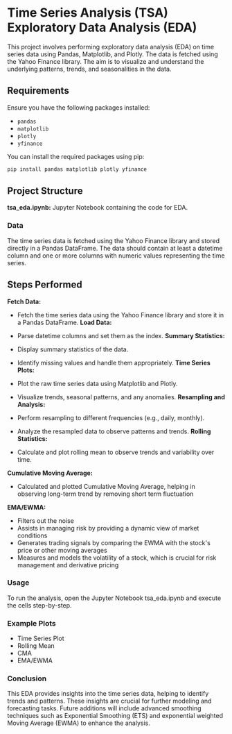 # Time Series Analysis (TSA) Exploratory Data Analysis (EDA)

This project involves performing exploratory data analysis (EDA) on time series data using Pandas, Matplotlib, and Plotly. The data is fetched using the Yahoo Finance library. The aim is to visualize and understand the underlying patterns, trends, and seasonalities in the data.

## Requirements

Ensure you have the following packages installed:

- `pandas`
- `matplotlib`
- `plotly`
- `yfinance`

You can install the required packages using pip:

```bash
pip install pandas matplotlib plotly yfinance
```
## Project Structure
**tsa_eda.ipynb:** Jupyter Notebook containing the code for EDA.
### Data
The time series data is fetched using the Yahoo Finance library and stored directly in a Pandas DataFrame. The data should contain at least a datetime column and one or more columns with numeric values representing the time series.

## Steps Performed
**Fetch Data:**

- Fetch the time series data using the Yahoo Finance library and store it in a Pandas DataFrame.
**Load Data:**

- Parse datetime columns and set them as the index.
**Summary Statistics:**

- Display summary statistics of the data.
- Identify missing values and handle them appropriately.
**Time Series Plots:**

- Plot the raw time series data using Matplotlib and Plotly.
- Visualize trends, seasonal patterns, and any anomalies.
**Resampling and Analysis:**

- Perform resampling to different frequencies (e.g., daily, monthly).
- Analyze the resampled data to observe patterns and trends.
**Rolling Statistics:**

- Calculate and plot rolling mean to observe trends and variability over time.

**Cumulative Moving Average:**

- Calculated and plotted Cumulative Moving Average, helping in observing long-term trend by removing short term fluctuation

**EMA/EWMA:**

- Filters out the noise
- Assists in managing risk by providing a dynamic view of market conditions
- Generates trading signals by comparing the EWMA with the stock's price or other moving averages
- Measures and models the volatility of a stock, which is crucial for risk management and derivative pricing
### Usage
To run the analysis, open the Jupyter Notebook tsa_eda.ipynb and execute the cells step-by-step.

### Example Plots
- Time Series Plot
- Rolling Mean
- CMA
- EMA/EWMA
### Conclusion
This EDA provides insights into the time series data, helping to identify trends and patterns. These insights are crucial for further modeling and forecasting tasks. Future additions will include advanced smoothing techniques such as Exponential Smoothing (ETS) and exponential weighted Moving Average (EWMA) to enhance the analysis.
